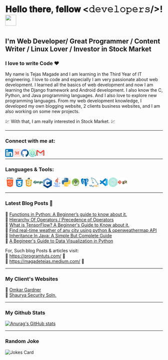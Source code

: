 # 𝐇𝐞𝐥𝐥𝐨 𝐭𝐡𝐞𝐫𝐞, 𝐟𝐞𝐥𝐥𝐨𝐰 <𝚍𝚎𝚟𝚎𝚕𝚘𝚙𝚎𝚛𝚜/>! <img height="35px" width="35px" src="https://camo.githubusercontent.com/e8e7b06ecf583bc040eb60e44eb5b8e0ecc5421320a92929ce21522dbc34c891/68747470733a2f2f6d656469612e67697068792e636f6d2f6d656469612f6876524a434c467a6361737252346961377a2f67697068792e676966">
## I'm Web Developer/ Great Programmer / Content Writer / Linux Lover / Investor in Stock Market
### I love to write Code ❤️

My name is Tejas Magade and I am learning in the Third Year of IT engineering. I love to code and especially I am very passionate about web development. I learned all the basics of web development and now I am learning the Django framework and Android development. I also know the C, Python, and Java programming languages. And I also love to explore new programming languages.
From my web development knowledge, I developed my own blogging website, 2 clients business websites, and I am also working on some new projects.

:chart: With that, I am really interested in Stock Market. :chart:
<hr />

### Connect with me at:
<a href="https://www.linkedin.com/in/thetejasmagade/"><img align="left" width="25px" src="icons/linkedin.png" /></a>
<a href="https://magadetejas.medium.com/"><img align="left" width="25px" src="icons/medium.png" /></a>
<a href="https://github.com/thetejasmagade"><img align="left" width="25px" src="icons/github.png" /></a>
<a href="https://programtuts.com/"><img align="left" width="25px" src="icons/website.png" /></a>
<a href="mailto:magadetejas5@gmail.com"><img align="left" width="25px" src="icons/gmail.png" /></a>
<br>
<hr>

### Languages & Tools:
<p>
<img align="left" width="30px" src="icons/html-5.png" />
<img align="left" width="30px" src="icons/css.png" />
<img align="left" width="30px" src="icons/javascript.png" />
<img align="left" width="30px" src="icons/django.png" />
<img align="left" width="30px" src="icons/c.jpg" />
<img align="left" width="30px" src="icons/java.png" />
<img align="left" width="30px" src="icons/python.jpg" />
<img align="left" width="30px" src="icons/android.png" />
<img align="left" width="30px" src="icons/postgressql.png" />
<img align="left" width="30px" src="icons/mysql.png" />
<img align="left" width="30px" src="icons/vscode.png" />
<img align="left" width="30px" src="icons/atom.png" />
<img align="left" width="30px" src="icons/git.png" />
</p>
<br />
<br />
<hr>

### Latest Blog Posts :closed_book:
:link: <a href="https://magadetejas.medium.com/functions-in-python-a-beginners-guide-to-know-about-it-3b4271701f76">Functions in Python: A Beginner’s guide to know about it.</a><br>
:link: <a href="https://programtuts.com/c-programming/hierarchy-of-operators/hierarchy-of-operators.php">Hierarchy Of Operators / Precedence of Operators</a><br>
:link: <a href="https://programtuts.com/tensorflow/what_is_tensorflow/what_is_tensorflow.php">What is TensorFlow? A Beginner's Guide to Know about it.</a><br>
:link: <a href="https://programtuts.com/python/weather-info/weather-info.php">Find real-time weather of any city using python & openweathermap API</a><br>
:link: <a href="https://programtuts.com/java/inheritance/inheritance-in-java.php">Inheritance In Java: A Simple But Complete Guide </a><br>
:link: <a href="https://programtuts.com/python/data-visualization/data-visualization-in-python.php">A Begineer's Guide to Data Visualization in Python</a><br>

For, Such blog Posts & articles visit:<br>
:link: <a href="https://programtuts.com/">https://programtuts.com/</a> :link:<br>
:link: <a href="https://magadetejas.medium.com/">https://magadetejas.medium.com/</a> :link:
<br>
<hr>

### My Client's Websites
:link: <a href="https://bit.ly/2RVUKC3">Omkar Gardner</a><br>
:link: <a href="https://shaurya-security.web.app/">Shaurya Security Soln.</a>
<br>
<hr>

### My Github Stats
[![Anurag's GitHub stats](https://github-readme-stats.vercel.app/api?username=thetejasmagade&theme=radical)](https://github.com/anuraghazra/github-readme-stats)
<br>
<hr>

### Random Joke
<img src="https://readme-jokes.vercel.app/api" alt="Jokes Card" />

